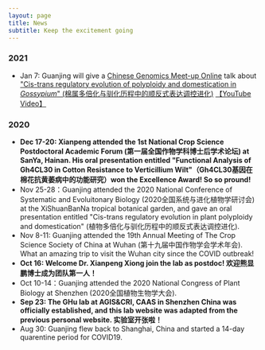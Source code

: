 ```yaml
---
layout: page
title: News
subtitle: Keep the excitement going
---
```


### 2021
* Jan 7: Guanjing will give a [Chinese Genomics Meet-up Online](https://cgmonline.co/) talk about ["Cis-trans regulatory evolution of polyploidy and domestication in *Gossypium*" (棉属多倍化与驯化历程中的顺反式表达调控进化)](https://cgmonline.co/2021/01/cgm-%E7%AC%AC131%E6%9C%9F-%E6%A3%89%E5%B1%9E%E5%A4%9A%E5%80%8D%E5%8C%96%E4%B8%8E%E9%A9%AF%E5%8C%96%E5%8E%86%E7%A8%8B%E4%B8%AD%E7%9A%84%E9%A1%BA%E5%8F%8D%E5%BC%8F%E8%A1%A8%E8%BE%BE%E8%B0%83%E6%8E%A7%E8%BF%9B%E5%8C%96/) [【YouTube Video】](https://youtu.be/mhR-ilmflGo) 

### 2020
* **Dec 17-20: Xianpeng attended the 1st National Crop Science Postdoctoral Academic Forum (第一届全国作物学科博士后学术论坛) at SanYa, Hainan. His oral presentation entitled "Functional Analysis of Gh4CL30 in Cotton Resistance to Verticillium Wilt"（Gh4CL30基因在棉花抗黄萎病中的功能研究）won the Excellence Award! So so pround!**
* Nov 25-28：Guanjing attended the 2020 National Conference of Systematic and Evoluitonary Biology (2020全国系统与进化植物学研讨会) at the XiShuanBanNa tropical botanical garden, and gave an oral presentation entitled "Cis-trans regulatory evolution in plant polyploidy and domestication" (植物多倍化与驯化历程中的顺反式表达调控进化).
* Nov 8-11: Guanjing attended the 19th Annual Meeting of The Crop Science Society of China at Wuhan (第十九届中国作物学会学术年会). What an amazing trip to visit the Wuhan city since the COVID outbreak!
* **Oct 16: Welcome Dr. Xianpeng Xiong join the lab as postdoc! 欢迎熊显鹏博士成为团队第一人！** 
* Oct 10-14：Guanjing attended the 2020 National Congress of Plant Biology at Shenzhen (2020全国植物生物学大会).
* **Sep 23: The GHu lab at AGIS&CRI, CAAS in Shenzhen China was officially established, and this lab website was adapted from the previous personal website. 实验室开张啦！**
* Aug 30: Guanjing flew back to Shanghai, China and started a 14-day quarentine period for COVID19.
